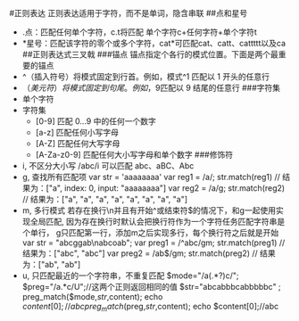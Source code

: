 #正则表达
正则表达适用于字符，而不是单词，隐含串联
##点和星号
- .点：匹配任何单个字符，c.t将匹配 单个字符c+任何字符+单个字符t
- *星号：匹配该字符的零个或多个字符，cat\*可匹配cat、catt、cattttt以及ca
##正则表达式三叉戟
###锚点
锚点指定个各行的模式位置。下面是两个最重要的锚点
- ^（插入符号）将模式固定到行首。例如，模式^1 匹配以 1 开头的任意行
- $（美元符）将模式固定到句尾。例如，9$匹配以 9 结尾的任意行
###字符集
- 单个字符
- 字符集
    - [0-9] 匹配 0…9 中的任何一个数字
    - [a-z] 匹配任何小写字母
    - [A-Z] 匹配任何大写字母
    - [A-Za-z0-9] 匹配任何大小写字母和单个数字
###修饰符
- i, 不区分大小写
/abc/i 可以匹配 abc、aBC、Abc
- g, 查找所有匹配项
var str = 'aaaaaaaa'
var reg1 = /a/;  str.match(reg1)  // 结果为：["a", index: 0, input: "aaaaaaaa"]
var reg2 = /a/g; str.match(reg2)  // 结果为：["a", "a", "a", "a", "a", "a", "a", "a"]
- m, 多行模式
若存在换行\n并且有开始^或结束符\$的情况下，和g一起使用实现全局匹配,
因为存在换行时默认会把换行符作为一个字符任务匹配字符串是个单行，
g只匹配第一行，添加m之后实现多行，每个换行符之后就是开始
var str = "abcggab\nabcoab";
var preg1 = /^abc/gm;  str.match(preg1)  // 结果为：["abc", "abc"]
var preg2 = /ab$/gm;   str.match(preg2)  // 结果为：["ab", "ab"]
- u, 只匹配最近的一个字符串，不重复匹配
$mode="/a(.*?)c/";
$preg="/a.*c/U";//这两个正则返回相同的值
$str="abcabbbcabbbbbc" ;
preg_match($mode,$str,$content);   echo $content[0];//abc
preg_match($preg,$str,$content);   echo $content[0];//abc

